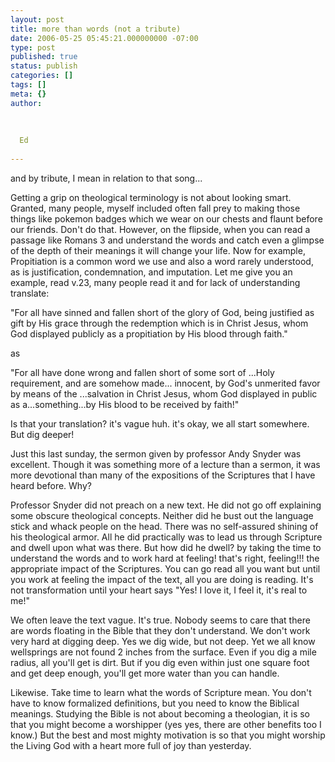 ```yaml
---
layout: post
title: more than words (not a tribute)
date: 2006-05-25 05:45:21.000000000 -07:00
type: post
published: true
status: publish
categories: []
tags: []
meta: {}
author:
  
  
  
  Ed
  
---
```

<p>and by tribute, I mean in relation to that song...</p>
<p>Getting a grip on theological terminology is not about looking smart.  Granted, many people, myself included often fall prey to making those things like pokemon badges which we wear on our chests and flaunt before our friends.  Don't do that. However, on the flipside, when you can read a passage like Romans 3 and understand the words and catch even a glimpse of the depth of their meanings it will change your life.  Now for example, Propitiation is a common word we use and also a word rarely understood, as is justification, condemnation, and imputation.  Let me give you an example,  read v.23, many people read it and for lack of understanding translate:</p>
<p> "For all have sinned and fallen short of the glory of God, being justified as gift by His grace through the redemption which is in Christ Jesus, whom God displayed publicly as a propitiation by His blood through faith."</p>
<p>as</p>
<p>"For all have done wrong and fallen short of some sort of ...Holy requirement, and are somehow made... innocent, by God's unmerited favor by means of the ...salvation in Christ Jesus, whom God displayed in public as a...something...by His blood to be received by faith!"</p>
<p>Is that your translation? it's vague huh. it's okay, we all start somewhere. But dig deeper!</p>
<p>Just this last sunday, the sermon given by professor Andy Snyder was excellent.  Though it was something more of a lecture than a sermon, it was more devotional than many of the expositions of the Scriptures that I have heard before.  Why?</p>
<p>Professor Snyder did not preach on a new text.  He did not go off explaining some obscure theological concepts.  Neither did he bust out the language stick and whack people on the head.  There was no self-assured shining of his theological armor.  All he did practically was to lead us through Scripture and dwell upon what was there.  But how did he dwell? by taking the time to understand the words and to work hard at feeling! that's right, feeling!!! the appropriate impact of the Scriptures.  You can go read all you want but until you work at feeling the impact of the text, all you are doing is reading.  It's not transformation until your heart says "Yes! I love it, I feel it, it's real to me!"</p>
<p>We often leave the text vague. It's true.  Nobody seems to care that there are words floating in the Bible that they don't understand.  We don't work very hard at digging deep.  Yes we dig wide, but not deep. Yet we all know wellsprings are not found 2 inches from the surface.  Even if you dig a mile radius, all you'll get is dirt.  But if you dig even within just one square foot and get deep enough, you'll get more water than you can handle.  </p>
<p>Likewise.  Take time to learn what the words of Scripture mean.  You don't have to know formalized definitions, but you need to know the Biblical meanings.  Studying the Bible is not about becoming a theologian, it is so that you might become a worshipper (yes yes, there are other benefits too I know.)  But the best and most mighty motivation is so that you might worship the Living God with a heart more full of joy than yesterday.</p>
